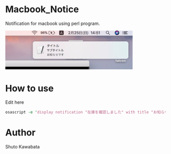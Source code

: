 # Macbook_Notice
Notification for macbook using perl program.

<img src="https://github.com/shutokawabata0723/Macbook_Notice/blob/master/macbook_notice.png" width="400px">


# How to use
Edit here
```perl
osascript -e 'display notification "在庫を確認しました" with title "お知らせ" subtitle "$name"'
```
# Author
Shuto Kawabata
